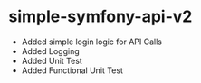 # simple-symfony-api-v2

- Added simple login logic for API Calls
- Added Logging
- Added Unit Test
- Added Functional Unit Test
